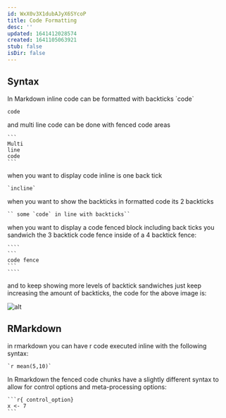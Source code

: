```yaml
---
id: WxX0v3X1dubAJyX6SYcoP
title: Code Formatting
desc: ''
updated: 1641412028574
created: 1641105063921
stub: false
isDir: false
---
```


## Syntax

In Markdown inline code can be formatted with backticks \`code\`

`code`

and multi line code can be done with fenced code areas

````
```
Multi
line
code
```
````

when you want to display code inline is one back tick

`` `incline` ``

when you want to show the backticks in formatted code its 2 backticks

``` `` some `code` in line with backticks`` ```

when you want to display a code fenced block including back ticks you sandwich the 3 backtick code fence inside of a 4 backtick fence:

`````
````
```
code fence
```
````
`````

and to keep showing more levels of backtick sandwiches just keep increasing the amount of backticks, the code for the above image is:

![alt](assets/images/Pasted_image_20201207031806.png)

## RMarkdown

in rmarkdown you can have r code executed inline with the following syntax:

```
`r mean(5,10)`
```

In Rmarkdown the fenced code chunks have a slightly different syntax to allow for control options and meta-processing options:

````
```r{ control_option}
x <- 7
```
````
